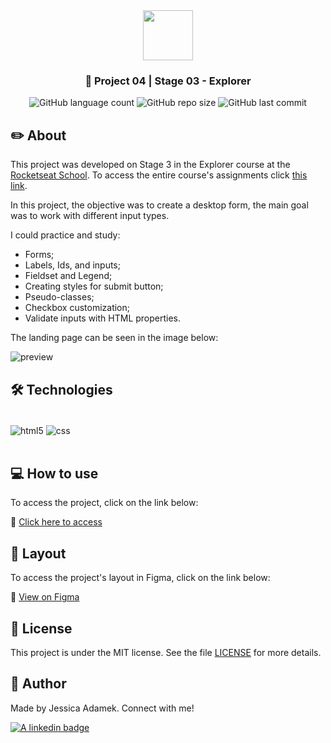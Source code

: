 <div align="center">
   <img src="https://github.com/jeadamek/rocketMovies_backend/assets/78454317/bee3ecf0-0193-4c38-9bec-004d1a679227" width="80px"/>
</div>

<h3 align="center">🚀 Project 04 | Stage 03 - Explorer</h3>

<div align="center">
  <img alt="GitHub language count" src="https://img.shields.io/github/languages/count/jeadamek/crie-seu-evento">

  <img alt="GitHub repo size" src="https://img.shields.io/github/repo-size/jeadamek/crie-seu-evento">
  
  <img alt="GitHub last commit" src="https://img.shields.io/github/last-commit/jeadamek/crie-seu-evento?color=%231280BF">
  
 <!-- <a href="https://jeadamek.github.io/crie-seu-evento/"> ▶️ Access Project </a> -->
</div>   

## ✏️ About

This project was developed on Stage 3 in the Explorer course at the [Rocketseat School](https://www.rocketseat.com.br/). To access the entire course's assignments click [this link](https://github.com/jeadamek/explorer-rocketseat).

In this project, the objective was to create a desktop form, the main goal was to work with different input types.

I could practice and study:

- Forms;
- Labels, Ids, and inputs;
- Fieldset and Legend;
- Creating styles for submit button;
- Pseudo-classes;
- Checkbox customization;
- Validate inputs with HTML properties.

The landing page can be seen in the image below:
<br/>

![preview](https://user-images.githubusercontent.com/78454317/192169909-04a49be4-1f09-4b5d-bba4-d778d90cfaa8.png)


## 🛠️ Technologies

<div style="display: inline_block"><br/>
  <img align="center" alt="html5" src="https://img.shields.io/badge/HTML5-E34F26?style=for-the-badge&logo=html5&logoColor=white" />
  <img align="center" alt="css" src="https://img.shields.io/badge/CSS3-1572B6?style=for-the-badge&logo=css3&logoColor=white" />
</div><br/>


## 💻 How to use

To access the project, click on the link below:

🔗 [Click here to access](https://jeadamek.github.io/crie-seu-evento/)


## 🎨 Layout

To access the project's layout in Figma, click on the link below:

🔗 [View on Figma](https://www.figma.com/file/HP81f4vgUcXAngmLYlIYhw/Explorer-Stage-03-Projeto-01-(Copy))

## 📝 License

This project is under the MIT license. See the file [LICENSE](LICENSE) for more details.


## 🎯 Author

<p>
	Made by Jessica Adamek. Connect with me! 	
</p>
<div>
  <a href="https://www.linkedin.com/in/jessica-adamek/" target="_blank">
    <img src="https://img.shields.io/badge/LinkedIn-0077B5?style=for-the-badge&logo=linkedin&logoColor=white" alt="A linkedin badge">
  </a>  
</div>

